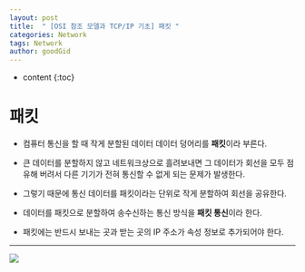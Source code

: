 ```yaml
---
layout: post
title:  " [OSI 참조 모델과 TCP/IP 기초] 패킷 "
categories: Network
tags: Network
author: goodGid
---
```

* content
{:toc}


# 패킷

* 컴퓨터 통신을 할 때 작게 분할된 데이터 데이터 덩어리를 <b>패킷</b>이라 부른다.

* 큰 데이터를 분할하지 않고 네트워크상으로 흘려보내면 그 데이터가 회선을 모두 점유해 버려서 다른 기기가 전혀 통신할 수 없게 되는 문제가 발생한다.

* 그렇기 때문에 통신 데이터를 패킷이라는 단위로 작게 분할하여 회선을 공유한다.

* 데이터를 패킷으로 분할하여 송수신하는 통신 방식을 <b>패킷 통신</b>이라 한다.

* 패킷에는 반드시 보내는 곳과 받는 곳의 IP 주소가 속성 정보로 추가되어야 한다.

---


![](/assets/img/network/packet_1.png)



